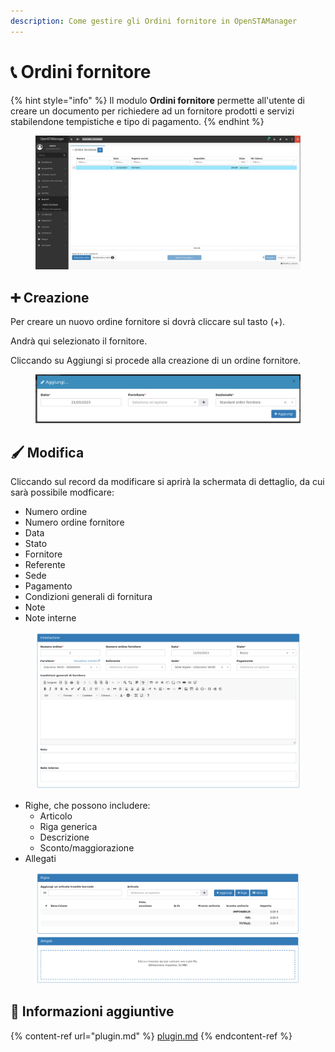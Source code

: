 ```yaml
---
description: Come gestire gli Ordini fornitore in OpenSTAManager
---
```


# 📞 Ordini fornitore

{% hint style="info" %}
Il modulo **Ordini fornitore** permette all'utente di creare un documento per richiedere ad un fornitore prodotti e servizi stabilendone tempistiche e tipo di pagamento.
{% endhint %}

<figure><img src="../../../../.gitbook/assets/immagine (762).png" alt=""><figcaption></figcaption></figure>

## ➕ Creazione

Per creare un nuovo ordine fornitore si dovrà cliccare sul tasto (+).

Andrà qui selezionato il fornitore.

Cliccando su Aggiungi si procede alla creazione di un ordine fornitore.

<figure><img src="../../../../.gitbook/assets/immagine (260).png" alt=""><figcaption></figcaption></figure>

## 🖌️ Modifica

Cliccando sul record da modificare si aprirà la schermata di dettaglio, da cui sarà possibile modficare:

* Numero ordine
* Numero ordine fornitore
* Data
* Stato
* Fornitore
* Referente
* Sede
* Pagamento
* Condizioni generali di fornitura
* Note
* Note interne

<figure><img src="../../../../.gitbook/assets/immagine (281).png" alt=""><figcaption></figcaption></figure>

* Righe, che possono includere:
  * Articolo
  * Riga generica
  * Descrizione
  * Sconto/maggiorazione
* Allegati

<figure><img src="../../../../.gitbook/assets/immagine (259).png" alt=""><figcaption></figcaption></figure>

## 🔽 Informazioni aggiuntive

{% content-ref url="plugin.md" %}
[plugin.md](plugin.md)
{% endcontent-ref %}
